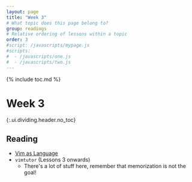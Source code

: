 ```yaml
---
layout: page
title: "Week 3"
# What topic does this page belong to?
group: readings
# Relative ordering of lessons within a topic
order: 3
#script: /javascripts/mypage.js
#scripts:
#  - /javascripts/one.js
#  - /javascripts/two.js
---
```



{% include toc.md %}

# Week 3
{:.ui.dividing.header.no_toc}


## Reading

- [Vim as Language][vim-language]
- `vimtutor` (Lessons 3 onwards)
  - There's a lot of stuff here, remember that memorization is not the goal!

[vim-language]: http://benmccormick.org/2014/07/02/learning-vim-in-2014-vim-as-language/
